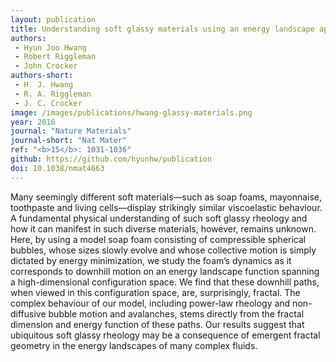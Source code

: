 ```yaml
---
layout: publication
title: Understanding soft glassy materials using an energy landscape approach
authors:
 - Hyun Joo Hwang
 - Robert Riggleman
 - John Crocker
authors-short:
 - H. J. Hwang
 - R. A. Riggleman
 - J. C. Crocker
image: /images/publications/hwang-glassy-materials.png
year: 2016
journal: "Nature Materials"
journal-short: "Nat Mater"
ref: "<b>15</b>: 1031-1036"
github: https://github.com/hyunhw/publication
doi: 10.1038/nmat4663
---
```


Many seemingly different soft materials—such as soap foams, mayonnaise, toothpaste and living cells—display strikingly similar viscoelastic behaviour. A fundamental physical understanding of such soft glassy rheology and how it can manifest in such diverse materials, however, remains unknown. Here, by using a model soap foam consisting of compressible spherical bubbles, whose sizes slowly evolve and whose collective motion is simply dictated by energy minimization, we study the foam’s dynamics as it corresponds to downhill motion on an energy landscape function spanning a high-dimensional configuration space. We find that these downhill paths, when viewed in this configuration space, are, surprisingly, fractal. The complex behaviour of our model, including power-law rheology and non-diffusive bubble motion and avalanches, stems directly from the fractal dimension and energy function of these paths. Our results suggest that ubiquitous soft glassy rheology may be a consequence of emergent fractal geometry in the energy landscapes of many complex fluids.
